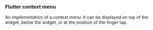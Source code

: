 
### Flutter context menu

An implementation of a context menu. It can be displayed on top of the widget, below the widget, or at the position of the finger tap.
